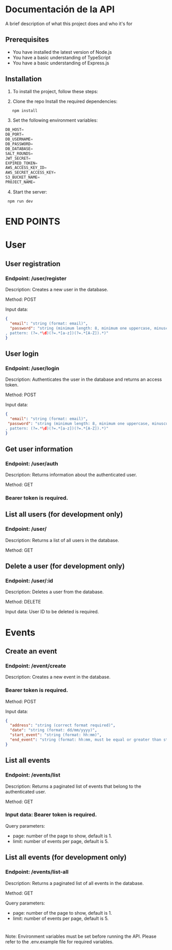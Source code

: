 # Documentación de la API

A brief description of what this project does and who it's for

## Prerequisites
* You have installed the latest version of Node.js
* You have a basic understanding of TypeScript
* You have a basic understanding of Express.js

## Installation
1. To install the project, follow these steps:

2. Clone the repo
Install the required dependencies:
```bash #copy code
   npm install
```


3. Set the following environment variables:
```python
DB_HOST=
DB_PORT=
DB_USERNAME=
DB_PASSWORD=
DB_DATABASE=
SALT_ROUNDS=
JWT_SECRET=
EXPIRED_TOKEN=
AWS_ACCESS_KEY_ID=
AWS_SECRET_ACCESS_KEY=
S3_BUCKET_NAME=
PROJECT_NAME=
```
4. Start the server:

```copy code
 npm run dev
```

# END POINTS

# User

## User registration

### Endpoint: /user/register

Description: Creates a new user in the database.

Method: POST

Input data:
```json copy data
{
  "email": "string (format: email)",
  "password": "string (minimum length: 8, minimum one uppercase, minuscule and number
, pattern: (?=.*\d)(?=.*[a-z])(?=.*[A-Z]).*)"
}
```

## User login
### Endpoint: /user/login

Description: Authenticates the user in the database and returns an access token.

Method: POST

Input data:

```json
{
  "email": "string (format: email)",
 "password": "string (minimum length: 8, minimum one uppercase, minuscule and number
, pattern: (?=.*\d)(?=.*[a-z])(?=.*[A-Z]).*)"
}
```
## Get user information
### Endpoint: /user/auth

Description: Returns information about the authenticated user.

Method: GET

### Bearer token is required.

## List all users (for development only)
### Endpoint: /user/

Description: Returns a list of all users in the database.

Method: GET

## Delete a user (for development only)
### Endpoint: /user/:id

Description: Deletes a user from the database.

Method: DELETE

Input data: User ID to be deleted is required.


# Events

## Create an event
### Endpoint: /event/create
Description: Creates a new event in the database.
###  Bearer token is required.

Method: POST

Input data:

``` json
{
  "address": "string (correct format required)",
  "date": "string (format: dd/mm/yyyy)",
  "start_event": "string (format: hh:mm)",
  "end_event": "string (format: hh:mm, must be equal or greater than start_event)"
}

```

## List all events
### Endpoint: /events/list
Description: Returns a paginated list of events that belong to the authenticated user.

Method: GET

### Input data: Bearer token is required.

Query parameters:

- page: number of the page to show, default is 1.
- limit: number of events per page, default is 5.

## List all events (for development only)
### Endpoint: /events/list-all
Description: Returns a paginated list of all events in the database.

Method: GET

Query parameters:

- page: number of the page to show, default is 1.
- limit: number of events per page, default is 5.
#
Note: Environment variables must be set before running the API. Please refer to the .env.example file for required variables.

